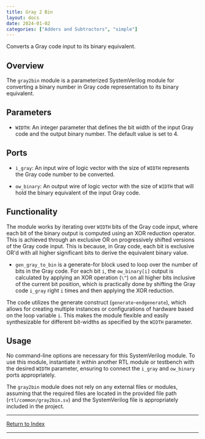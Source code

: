 ```yaml
---
title: Gray 2 Bin
layout: docs
date: 2024-01-02
categories: ["Adders and Subtractors", "simple"]
---
```


Converts a Gray code input to its binary equivalent.

## Overview

The `gray2bin` module is a parameterized SystemVerilog module for converting a binary number in Gray code representation to its binary equivalent.

## Parameters

- `WIDTH`: An integer parameter that defines the bit width of the input Gray code and the output binary number. The default value is set to 4.

## Ports

- `i_gray`: An input wire of logic vector with the size of `WIDTH` represents the Gray code number to be converted.

- `ow_binary`: An output wire of logic vector with the size of `WIDTH` that will hold the binary equivalent of the input Gray code.

## Functionality

The module works by iterating over `WIDTH` bits of the Gray code input, where each bit of the binary output is computed using an XOR reduction operator. This is achieved through an exclusive OR on progressively shifted versions of the Gray code input. This is because, in Gray code, each bit is exclusive OR'd with all higher significant bits to derive the equivalent binary value.

- `gen_gray_to_bin` is a generate-for block used to loop over the number of bits in the Gray code. For each bit `i`, the `ow_binary[i]` output is calculated by applying an XOR operation (`\^`) on all higher bits inclusive of the current bit position, which is practically done by shifting the Gray code `i_gray` right `i` times and then applying the XOR reduction.

The code utilizes the generate construct (`generate`-`endgenerate`), which allows for creating multiple instances or configurations of hardware based on the loop variable `i`. This makes the module flexible and easily synthesizable for different bit-widths as specified by the `WIDTH` parameter.

## Usage

No command-line options are necessary for this SystemVerilog module. To use this module, instantiate it within another RTL module or testbench with the desired `WIDTH` parameter, ensuring to connect the `i_gray` and `ow_binary` ports appropriately.

The `gray2bin` module does not rely on any external files or modules, assuming that the required files are located in the provided file path (`rtl/common/gray2bin.sv`) and the SystemVerilog file is appropriately included in the project.

---

[Return to Index](/docs/mark_down/rtl/)

---
